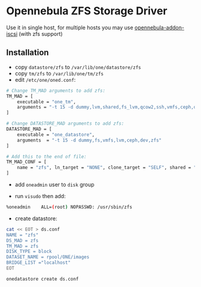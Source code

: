 Opennebula ZFS Storage Driver
=============================

Use it in single host, for multiple hosts you may use [opennebula-addon-iscsi](https://github.com/kvaps/opennebula-addon-iscsi) (with zfs support)

## Installation

  - copy `datastore/zfs` to `/var/lib/one/datastore/zfs`
  - copy `tm/zfs` to `/var/lib/one/tm/zfs`
  - edit `/etc/one/oned.conf`:

```bash
# Change TM_MAD arguments to add zfs:
TM_MAD = [
    executable = "one_tm",
    arguments = "-t 15 -d dummy,lvm,shared,fs_lvm,qcow2,ssh,vmfs,ceph,dev,zfs"
]

# Change DATASTORE_MAD arguments to add zfs:
DATASTORE_MAD = [
    executable = "one_datastore",
    arguments  = "-t 15 -d dummy,fs,vmfs,lvm,ceph,dev,zfs"
]

# Add this to the end of file: 
TM_MAD_CONF = [
    name = "zfs", ln_target = "NONE", clone_target = "SELF", shared = "yes"
]

```
  - add `oneadmin` user to `disk` group

  - run `visudo` then add:
```bash
%oneadmin    ALL=(root) NOPASSWD: /usr/sbin/zfs
```

  - create datastore:

```bash
cat << EOT > ds.conf
NAME = "zfs"
DS_MAD = zfs
TM_MAD = zfs
DISK_TYPE = block
DATASET_NAME = rpool/ONE/images
BRIDGE_LIST ="localhost"
EOT

onedatastore create ds.conf
```
